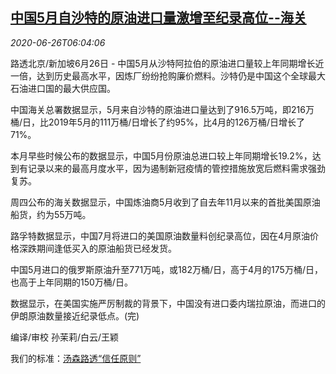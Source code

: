 <!--1593152594000-->
[中国5月自沙特的原油进口量激增至纪录高位--海关](https://cn.reuters.com/article/china-saudi-crude-oil-0626-fri-idCNKBS23X0QR)
------

<div><i>2020-06-26T06:04:06</i></div><div class="StandardArticleBody_body"><p>路透北京/新加坡6月26日 - 中国5月从沙特阿拉伯的原油进口量较上年同期增长近一倍，达到历史最高水平，因炼厂纷纷抢购廉价燃料。沙特仍是中国这个全球最大石油进口国的最大供应国。 </p><p>中国海关总署数据显示，5月来自沙特的原油进口量达到了916.5万吨，即216万桶/日，比2019年5月的111万桶/日增长了约95%，比4月的126万桶/日增长了71%。 </p><p>本月早些时候公布的数据显示，中国5月份原油总进口较上年同期增长19.2%，达到有记录以来的最高月度水平，因为遏制新冠疫情的管控措施放宽后燃料需求强劲复苏。 </p><p>周四公布的海关数据显示，中国炼油商5月收到了自去年11月以来的首批美国原油船货，约为55万吨。 </p><p>路孚特数据显示，中国7月将进口的美国原油数量料创纪录高位，因在4月原油价格深跌期间逢低买入的原油船货已经发货。 </p><p>中国5月进口的俄罗斯原油升至771万吨，或182万桶/日，高于4月的175万桶/日，也高于上年同期的150万桶/日。 </p><p>数据显示，在美国实施严厉制裁的背景下，中国没有进口委内瑞拉原油，而进口的伊朗原油数量接近纪录低点。(完) </p><div class="Attribution_container"><div class="Attribution_attribution"><p class="Attribution_content">编译/审校 孙茉莉/白云/王颖 </p></div></div><div class="StandardArticleBody_trustBadgeContainer"><span class="StandardArticleBody_trustBadgeTitle">我们的标准：</span><span class="trustBadgeUrl"><a href="https://www.thomsonreuters.cn/content/dam/openweb/documents/pdf/china/brochures/about-us-1.pdf">汤森路透“信任原则”</a></span></div></div>
